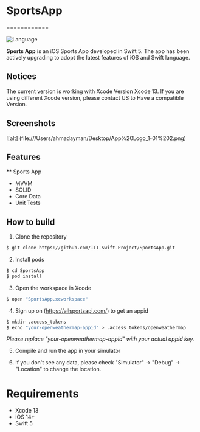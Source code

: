 # SportsApp

============

![Language](https://img.shields.io/badge/language-Swift%205-orange.svg)

**Sports App** is an iOS Sports App  developed in Swift 5. The app has been actively upgrading to adopt the latest features of iOS and Swift language.

## Notices
The current version is working with Xcode Version Xcode 13. If you are using different Xcode version, please contact US to Have a compatible Version. 

## Screenshots
![alt] (file:///Users/ahmadayman/Desktop/App%20Logo_1-01%202.png)


## Features
** Sports App

* MVVM 
* SOLID
* Core Data
* Unit Tests


## How to build

1) Clone the repository

```bash
$ git clone https://github.com/ITI-Swift-Project/SportsApp.git
```

2) Install pods

```bash
$ cd SportsApp
$ pod install
```

3) Open the workspace in Xcode

```bash
$ open "SportsApp.xcworkspace"
```

4) Sign up on (https://allsportsapi.com/) to get an appid

```bash
$ mkdir .access_tokens
$ echo "your-openweathermap-appid" > .access_tokens/openweathermap
```
*Please replace "your-openweathermap-appid" with your actual appid key.*
 
5) Compile and run the app in your simulator

6) If you don't see any data, please check "Simulator" -> "Debug" -> "Location" to change the location.

# Requirements

* Xcode 13
* iOS 14+
* Swift 5

